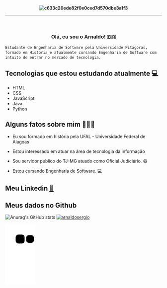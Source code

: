 <h4 align="center">
 
![c633c20ede82f0e0ced7d570dbe3a1f3](https://user-images.githubusercontent.com/70382532/138322189-2db8df52-9dcb-40a0-88a8-c365466bd33d.gif)

<hr>

<!-- [![Github Badge](https://img.shields.io/badge/-Facebook-blue?style=for-the-badge&logo=Facebook&logoColor=white&link=https://github.com/arthurspk)](https://www.facebook.com/seixasqlc/)
[![Instagram Badge](https://img.shields.io/badge/-instagram-red?style=for-the-badge&logo=instagram&logoColor=white&link=https://github.com/arthurspk)](https://www.instagram.com/arthurspk/)
[![Linkedin Badge](https://img.shields.io/badge/-Linkedin-blue?style=for-the-badge&logo=Linkedin&logoColor=white&link=https://github.com/arthurspk)](https://www.linkedin.com/in/arthurspk/)
[![Spotify Badge](https://img.shields.io/badge/-Spotify-3bb34b?style=for-the-badge&logo=Spotify&logoColor=161f16&link=https://github.com/arthurspk)](https://open.spotify.com/user/Heimdallr0?fbclid=IwAR0vLf9kXegU7iZNCy3IJ1S6vb3sJ6CRRXelpW5tDOG5trSUGZ8SK4-Yjfg)
</h4> -->

<h3 align="center">  <br>

Olá, eu sou o Arnaldo! 🇧🇷
<br>

</h3>

```
Estudante de Engenharia de Software pela Universidade Pitágoras, 
formado em História e atualmente cursando Engenharia de Software com intuito de entrar no mercado de tecnologia.
```
## Tecnologias que estou estudando atualmente 💻

  - HTML
  - CSS
  - JavaScript
  - Java
  - Python

## Alguns fatos sobre mim 👨🏻‍💻

- Eu sou formado em história pela UFAL - Universidade Federal de Alagoas

- Estou interessado em atuar na área de tecnologia da informação

- Sou servidor publico do TJ-MG atuado como Oficial Judiciário. 😄

- Estou cursando Engenharia de Software. 💻

## Meu Linkedin [:link:](https://www.linkedin.com/in/arnaldo-sergio-oliveira-2ba70b35/)

## Meus dados no Github

<!-- <span style="height ">
![Anurag's GitHub stats](https://github-readme-stats.vercel.app/api?username=arthurspk&show_icons=true&theme=tokyonight)
</span> -->

![Anurag's GitHub stats](https://github-readme-stats.vercel.app/api?username=arnaldosergio&show_icons=true&theme=tokyonight)
[![arnaldosergio](https://github-readme-stats.vercel.app/api/top-langs/?username=arnaldosergio&hide=html&layout=compact=true&theme=tokyonight)](https://github.com/arnaldosergio)
<!-- ![Top Langs](https://github-readme-stats.vercel.app/api/top-langs/?username=arthurspk&layout=compact&theme=tokyonight) -->
![Snake animation](https://github.com/rafaballerini/rafaballerini/blob/output/github-contribution-grid-snake.svg)

